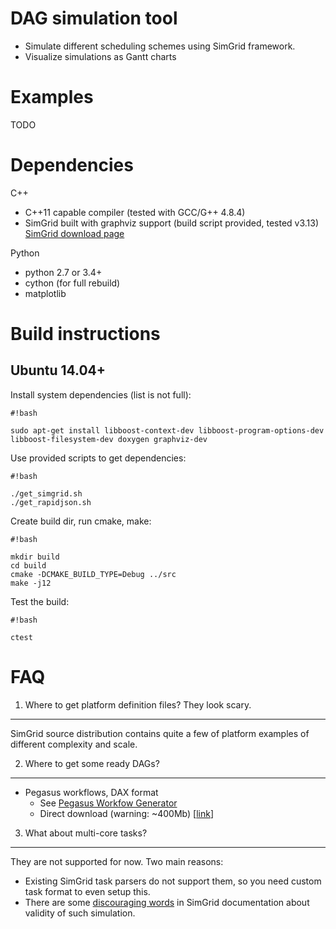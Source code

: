 DAG simulation tool
===================

* Simulate different scheduling schemes using SimGrid framework.
* Visualize simulations as Gantt charts

Examples
========

TODO


Dependencies
============

C++

* C++11 capable compiler (tested with GCC/G++ 4.8.4)
* SimGrid built with graphviz support (build script provided, tested v3.13) [SimGrid download page](http://simgrid.gforge.inria.fr/download.php)

Python

* python 2.7 or 3.4+
* cython (for full rebuild)
* matplotlib


Build instructions
==================

Ubuntu 14.04+
-------------

Install system dependencies (list is not full):

```
#!bash

sudo apt-get install libboost-context-dev libboost-program-options-dev libboost-filesystem-dev doxygen graphviz-dev
```

Use provided scripts to get dependencies:

```
#!bash

./get_simgrid.sh
./get_rapidjson.sh
```

Create build dir, run cmake, make:

```
#!bash

mkdir build
cd build
cmake -DCMAKE_BUILD_TYPE=Debug ../src
make -j12
```

Test the build:

```
#!bash

ctest
```

FAQ
===

1. Where to get platform definition files? They look scary.
-----------------------------------------------------------

SimGrid source distribution contains quite a few of platform examples of different complexity and scale.


2. Where to get some ready DAGs?
--------------------------------

* Pegasus workflows, DAX format  
    * See [Pegasus Workfow Generator](https://confluence.pegasus.isi.edu/display/pegasus/WorkflowGenerator)
    * Direct download (warning: ~400Mb) [[link](https://download.pegasus.isi.edu/misc/SyntheticWorkflows.tar.gz)]


3. What about multi-core tasks?
-------------------------------

They are not supported for now. Two main reasons:

* Existing SimGrid task parsers do not support them, so you need custom task format to even setup this.
* There are some [discouraging words](http://simgrid.gforge.inria.fr/simgrid/3.12/doc/platform.html#pf_Cr) in SimGrid documentation about validity of such simulation.
